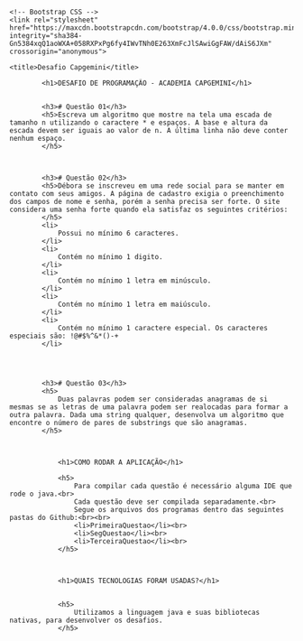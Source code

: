 <!doctype html>
<html lang="pt-br">
  <head>
    <!-- Required meta tags -->
    <meta charset="utf-8">
    <meta name="viewport" content="width=device-width, initial-scale=1, shrink-to-fit=no">

    <!-- Bootstrap CSS -->
    <link rel="stylesheet" href="https://maxcdn.bootstrapcdn.com/bootstrap/4.0.0/css/bootstrap.min.css" integrity="sha384-Gn5384xqQ1aoWXA+058RXPxPg6fy4IWvTNh0E263XmFcJlSAwiGgFAW/dAiS6JXm" crossorigin="anonymous">

    <title>Desafio Capgemini</title>
  </head>
  <body>
      <style>
          .row{
              margin: 30px 0;
          }
          .li{
              font-size: 1.25rem;
          }
      </style>
      
            <h1>DESAFIO DE PROGRAMAÇÃO - ACADEMIA CAPGEMINI</h1>
           
            
            <h3># Questão 01</h3>
            <h5>Escreva um algoritmo que mostre na tela uma escada de tamanho n utilizando o caractere * e espaços. A base e altura da escada devem ser iguais ao valor de n. A última linha não deve conter nenhum espaço.
            </h5>
           
      
            
            <h3># Questão 02</h3>
            <h5>Débora se inscreveu em uma rede social para se manter em contato com seus amigos. A página de cadastro exigia o preenchimento dos campos de nome e senha, porém a senha precisa ser forte. O site considera uma senha forte quando ela satisfaz os seguintes critérios:
            </h5>
            <li>
                Possui no mínimo 6 caracteres.
            </li>
            <li>
                Contém no mínimo 1 digito.
            </li>
            <li>
                Contém no mínimo 1 letra em minúsculo.
            </li>
            <li>
                Contém no mínimo 1 letra em maiúsculo.
            </li>
            <li>
                Contém no mínimo 1 caractere especial. Os caracteres especiais são: !@#$%^&*()-+
            </li>
            
            
       
            
            <h3># Questão 03</h3>
            <h5>
                Duas palavras podem ser consideradas anagramas de si mesmas se as letras de uma palavra podem ser realocadas para formar a outra palavra. Dada uma string qualquer, desenvolva um algoritmo que encontre o número de pares de substrings que são anagramas.
            </h5>
            
        
            
                <h1>COMO RODAR A APLICAÇÃO</h1>
            
                <h5>
                    Para compilar cada questão é necessário alguma IDE que rode o java.<br>
                    Cada questão deve ser compilada separadamente.<br>
                    Segue os arquivos dos programas dentro das seguintes pastas do Github:<br><br>
                    <li>PrimeiraQuestao</li><br>
                    <li>SegQuestao</li><br>
                    <li>TerceiraQuestao</li><br>
                </h5>
            
     
         
                <h1>QUAIS TECNOLOGIAS FORAM USADAS?</h1>
           
           
                <h5>
                    Utilizamos a linguagem java e suas bibliotecas nativas, para desenvolver os desafios.
                </h5>
           
       
   

   
  </body>
</html>
